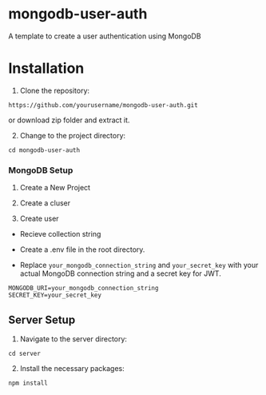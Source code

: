 # mongodb-user-auth

A template to create a user authentication using MongoDB

# Installation
1. Clone the repository:
```
https://github.com/yourusername/mongodb-user-auth.git
```
or download zip folder and extract it.

2. Change to the project directory:
```
cd mongodb-user-auth
```

### MongoDB Setup
1. Create a New Project

2. Create a cluser

3. Create user
- Recieve collection string


- Create a .env file in the root directory.
- Replace `your_mongodb_connection_string` and `your_secret_key` with your actual MongoDB connection string and a secret key for JWT.
```
MONGODB_URI=your_mongodb_connection_string
SECRET_KEY=your_secret_key
```


## Server Setup
1. Navigate to the server directory:
```
cd server
```

2. Install the necessary packages:
```
npm install
```







